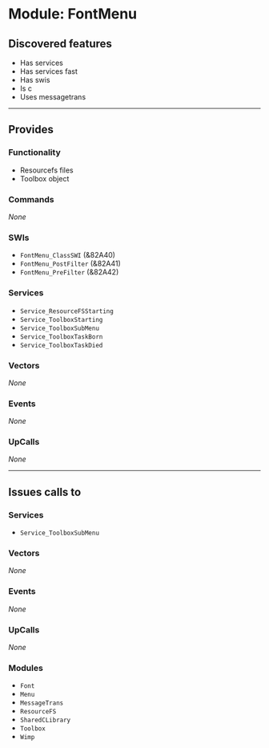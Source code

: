 # Module: FontMenu

## Discovered features


* Has services
* Has services fast
* Has swis
* Is c
* Uses messagetrans

---

## Provides

### Functionality


* Resourcefs files
* Toolbox object

### Commands


*None*


### SWIs


* `FontMenu_ClassSWI` (&82A40)
* `FontMenu_PostFilter` (&82A41)
* `FontMenu_PreFilter` (&82A42)


### Services


* `Service_ResourceFSStarting`
* `Service_ToolboxStarting`
* `Service_ToolboxSubMenu`
* `Service_ToolboxTaskBorn`
* `Service_ToolboxTaskDied`


### Vectors


*None*


### Events


*None*


### UpCalls


*None*


---

## Issues calls to

### Services


* `Service_ToolboxSubMenu`


### Vectors


*None*


### Events


*None*


### UpCalls


*None*


### Modules


* `Font`
* `Menu`
* `MessageTrans`
* `ResourceFS`
* `SharedCLibrary`
* `Toolbox`
* `Wimp`


